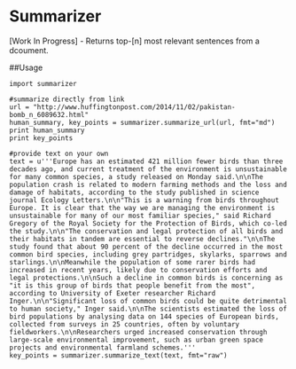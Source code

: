 Summarizer
==========

[Work In Progress] - Returns top-[n] most relevant sentences from a dcoument.

##Usage

    import summarizer

    #summarize directly from link
    url = "http://www.huffingtonpost.com/2014/11/02/pakistan-bomb_n_6089632.html"
    human_summary, key_points = summarizer.summarize_url(url, fmt="md")
    print human_summary
    print key_points

    #provide text on your own
    text = u'''Europe has an estimated 421 million fewer birds than three decades ago, and current treatment of the environment is unsustainable for many common species, a study released on Monday said.\n\nThe population crash is related to modern farming methods and the loss and damage of habitats, according to the study published in science journal Ecology Letters.\n\n"This is a warning from birds throughout Europe. It is clear that the way we are managing the environment is unsustainable for many of our most familiar species," said Richard Gregory of the Royal Society for the Protection of Birds, which co-led the study.\n\n"The conservation and legal protection of all birds and their habitats in tandem are essential to reverse declines."\n\nThe study found that about 90 percent of the decline occurred in the most common bird species, including grey partridges, skylarks, sparrows and starlings.\n\nMeanwhile the population of some rarer birds had increased in recent years, likely due to conservation efforts and legal protections.\n\nSuch a decline in common birds is concerning as "it is this group of birds that people benefit from the most", according to University of Exeter researcher Richard Inger.\n\n"Significant loss of common birds could be quite detrimental to human society," Inger said.\n\nThe scientists estimated the loss of bird populations by analysing data on 144 species of European birds, collected from surveys in 25 countries, often by voluntary fieldworkers.\n\nResearchers urged increased conservation through large-scale environmental improvement, such as urban green space projects and environmental farmland schemes.'''
    key_points = summarizer.summarize_text(text, fmt="raw")
